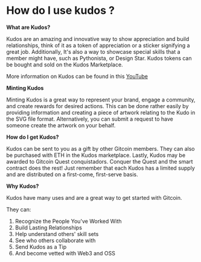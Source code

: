 # How do I use kudos ?

**What are Kudos?**

Kudos are an amazing and innovative way to show appreciation and build relationships, think of it as a token of appreciation or a sticker signifying a great job. Additionally, It's also a way to showcase special skills that a member might have, such as Pythonista, or Design Star. Kudos tokens can be bought and sold on the Kudos Marketplace.

More information on Kudos can be found in this [YouTube](https://youtu.be/EOlMTOzmKKk)

**Minting Kudos**

Minting Kudos is a great way to represent your brand, engage a community, and create rewards for desired actions. This can be done rather easily by providing information and creating a piece of artwork relating to the Kudo in the SVG file format. Alternatively, you can submit a request to have someone create the artwork on your behalf.

**How do I get Kudos?**

Kudos can be sent to you as a gift by other Gitcoin members. They can also be purchased with ETH in the Kudos marketplace. Lastly, Kudos may be awarded to Gitcoin Quest conquistadors. Conquer the Quest and the smart contract does the rest! Just remember that each Kudos has a limited supply and are distributed on a first-come, first-serve basis.

**Why Kudos?**

Kudos have many uses and are a great way to get started with Gitcoin.

They can:

1. Recognize the People You've Worked With
2. Build Lasting Relationships
3. Help understand others' skill sets
4. See who others collaborate with
5. Send Kudos as a Tip
6. And become vetted with Web3 and OSS
